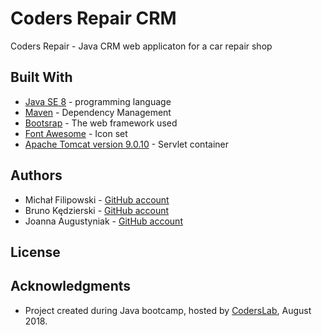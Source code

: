 # Coders Repair CRM

Coders Repair - Java CRM  web applicaton for a car repair shop


## Built With

* [Java SE 8](http://www.oracle.com/technetwork/java/javase/downloads/jdk8-downloads-2133151.html) - programming language
* [Maven](https://maven.apache.org/) - Dependency Management
* [Bootsrap](https://getbootstrap.com/) - The web framework used
* [Font Awesome](https://fontawesome.com/) - Icon set
* [Apache Tomcat version  9.0.10](http://tomcat.apache.org/) - Servlet container

## Authors
* Michał Filipowski  - [GitHub account](https://github.com/michofilip) 
* Bruno Kędzierski  - [GitHub account](https://github.com/BrunoKedzierski) 
* Joanna Augustyniak  - [GitHub account](https://github.com/JAugustyniak) 
 

## License


## Acknowledgments

* Project created during Java bootcamp, hosted by [CodersLab](https://github.com/CodersLab), August 2018.

